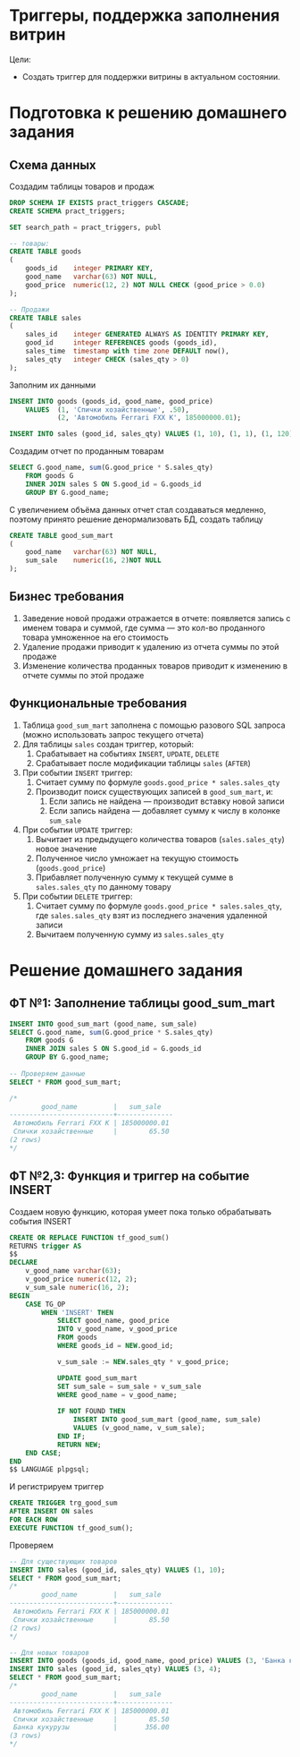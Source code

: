 # Триггеры, поддержка заполнения витрин

Цели:

* Создать триггер для поддержки витрины в актуальном состоянии.

# Подготовка к решению домашнего задания

## Схема данных

Создадим таблицы товаров и продаж

```sql
DROP SCHEMA IF EXISTS pract_triggers CASCADE;
CREATE SCHEMA pract_triggers;

SET search_path = pract_triggers, publ

-- товары:
CREATE TABLE goods
(
    goods_id    integer PRIMARY KEY,
    good_name   varchar(63) NOT NULL,
    good_price  numeric(12, 2) NOT NULL CHECK (good_price > 0.0)
);

-- Продажи
CREATE TABLE sales
(
    sales_id    integer GENERATED ALWAYS AS IDENTITY PRIMARY KEY,
    good_id     integer REFERENCES goods (goods_id),
    sales_time  timestamp with time zone DEFAULT now(),
    sales_qty   integer CHECK (sales_qty > 0)
);
```

Заполним их данными

```sql
INSERT INTO goods (goods_id, good_name, good_price)
    VALUES 	(1, 'Спички хозайственные', .50),
            (2, 'Автомобиль Ferrari FXX K', 185000000.01);

INSERT INTO sales (good_id, sales_qty) VALUES (1, 10), (1, 1), (1, 120), (2, 1);
```

Создадим отчет по проданным товарам

```sql
SELECT G.good_name, sum(G.good_price * S.sales_qty)
    FROM goods G
    INNER JOIN sales S ON S.good_id = G.goods_id
    GROUP BY G.good_name;
```

С увеличением объёма данных отчет стал создаваться медленно, поэтому принято решение денормализовать БД, создать таблицу

```sql
CREATE TABLE good_sum_mart
(
	good_name   varchar(63) NOT NULL,
	sum_sale	numeric(16, 2)NOT NULL
);
```

## Бизнес требования

1. Заведение новой продажи отражается в отчете: появляется запись с именем товара и суммой, где сумма — это кол-во проданного товара
   умноженное на его стоимость
2. Удаление продажи приводит к удалению из отчета суммы по этой продаже
3. Изменение количества проданных товаров приводит к изменению в отчете суммы по этой продаже

## Функциональные требования

1. Таблица `good_sum_mart` заполнена с помощью разового SQL запроса (можно использовать запрос текущего отчета)
2. Для таблицы `sales` создан триггер, который:
    1. Срабатывает на событиях `INSERT`, `UPDATE`, `DELETE`
    2. Срабатывает после модификации таблицы `sales` (`AFTER`)
3. При событии `INSERT` триггер:
    1. Считает сумму по формуле `goods.good_price * sales.sales_qty`
    2. Производит поиск существующих записей в `good_sum_mart`, и:
        1. Если запись не найдена — производит вставку новой записи
        2. Если запись найдена — добавляет сумму к числу в колонке `sum_sale`
4. При событии `UPDATE` триггер:
    1. Вычитает из предыдущего количества товаров (`sales.sales_qty`) новое значение
    2. Полученное число умножает на текущую стоимость (`goods.good_price`)
    3. Прибавляет полученную сумму к текущей сумме в `sales.sales_qty` по данному товару
5. При событии `DELETE` триггер:
    1. Считает сумму по формуле `goods.good_price * sales.sales_qty`, где `sales.sales_qty` взят из последнего значения удаленной записи
    2. Вычитаем полученную сумму из `sales.sales_qty`

# Решение домашнего задания

## ФТ №1: Заполнение таблицы good_sum_mart

```sql
INSERT INTO good_sum_mart (good_name, sum_sale)
SELECT G.good_name, sum(G.good_price * S.sales_qty)
	FROM goods G
	INNER JOIN sales S ON S.good_id = G.goods_id
	GROUP BY G.good_name;
 
-- Проверяем данные
SELECT * FROM good_sum_mart;

/*
        good_name         |   sum_sale   
--------------------------+--------------
 Автомобиль Ferrari FXX K | 185000000.01
 Спички хозайственные     |        65.50
(2 rows)
*/
```

## ФТ №2,3: Функция и триггер на событие INSERT

Создаем новую функцию, которая умеет пока только обрабатывать события INSERT

```sql
CREATE OR REPLACE FUNCTION tf_good_sum()
RETURNS trigger AS
$$
DECLARE
	v_good_name varchar(63);
	v_good_price numeric(12, 2);
	v_sum_sale numeric(16, 2);
BEGIN
	CASE TG_OP
		WHEN 'INSERT' THEN
		    SELECT good_name, good_price
		    INTO v_good_name, v_good_price
		    FROM goods
		    WHERE goods_id = NEW.good_id;

			v_sum_sale := NEW.sales_qty * v_good_price;

			UPDATE good_sum_mart
			SET sum_sale = sum_sale + v_sum_sale
			WHERE good_name = v_good_name;
		        
			IF NOT FOUND THEN
				INSERT INTO good_sum_mart (good_name, sum_sale)
				VALUES (v_good_name, v_sum_sale);
			END IF;
			RETURN NEW;
	END CASE;
END
$$ LANGUAGE plpgsql;
```

И регистрируем триггер

```sql
CREATE TRIGGER trg_good_sum
AFTER INSERT ON sales
FOR EACH ROW
EXECUTE FUNCTION tf_good_sum();
```

Проверяем

```sql
-- Для существующих товаров
INSERT INTO sales (good_id, sales_qty) VALUES (1, 10);
SELECT * FROM good_sum_mart;
/*
        good_name         |   sum_sale   
--------------------------+--------------
 Автомобиль Ferrari FXX K | 185000000.01
 Спички хозайственные     |        85.50
(2 rows)
*/

-- Для новых товаров
INSERT INTO goods (goods_id, good_name, good_price) VALUES (3, 'Банка кукурузы', 89);
INSERT INTO sales (good_id, sales_qty) VALUES (3, 4);
SELECT * FROM good_sum_mart;
/*
        good_name         |   sum_sale   
--------------------------+--------------
 Автомобиль Ferrari FXX K | 185000000.01
 Спички хозайственные     |        85.50
 Банка кукурузы           |       356.00
(3 rows)
*/
```
